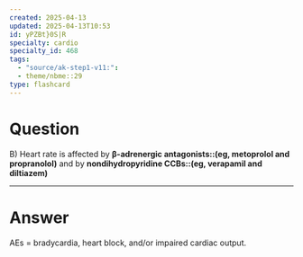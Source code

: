 ```yaml
---
created: 2025-04-13
updated: 2025-04-13T10:53
id: yPZBt}0S|R
specialty: cardio
specialty_id: 468
tags:
  - "source/ak-step1-v11:": 
  - theme/nbme::29
type: flashcard
---
```


# Question
B) Heart rate is affected by **β-adrenergic antagonists::(eg, metoprolol and propranolol)** and by **nondihydropyridine CCBs::(eg, verapamil and diltiazem)**

---

# Answer
AEs = bradycardia, heart block, and/or impaired cardiac output.